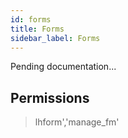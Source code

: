 ```yaml
---
id: forms
title: Forms
sidebar_label: Forms
---
```


Pending documentation...

## Permissions

> lhform','manage_fm'